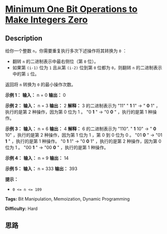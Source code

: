 # [Minimum One Bit Operations to Make Integers Zero][title]

## Description

给你一个整数 `n`，你需要重复执行多次下述操作将其转换为 `0` ：

  * 翻转 `n` 的二进制表示中最右侧位（第 `0` 位）。
  * 如果第 `(i-1)` 位为 `1` 且从第 `(i-2)` 位到第 `0` 位都为 `0`，则翻转 `n` 的二进制表示中的第 `i` 位。

返回将 `n` 转换为 `0` 的最小操作次数。

**示例 1：**
            **输入：** n = 0    **输出：** 0    

**示例 2：**
            **输入：** n = 3    **输出：** 2    **解释：** 3 的二进制表示为 "11"    " **1** 1" -> " **0** 1" ，执行的是第 2 种操作，因为第 0 位为 1 。    "0 **1** " -> "0 **0** " ，执行的是第 1 种操作。    

**示例 3：**
            **输入：** n = 6    **输出：** 4    **解释：** 6 的二进制表示为 "110".    " **1** 10" -> " **0** 10" ，执行的是第 2 种操作，因为第 1 位为 1 ，第 0 到 0 位为 0 。    "01 **0** " -> "01 **1** " ，执行的是第 1 种操作。    "0 **1** 1" -> "0 **0** 1" ，执行的是第 2 种操作，因为第 0 位为 1 。    "00 **1** " -> "00 **0** " ，执行的是第 1 种操作。    

**示例 4：**
            **输入：** n = 9    **输出：** 14    

**示例 5：**
            **输入：** n = 333    **输出：** 393    

**提示：**

  * `0 <= n <= 109`


**Tags:** Bit Manipulation, Memoization, Dynamic Programming

**Difficulty:** Hard

## 思路

[title]: https://leetcode-cn.com/problems/minimum-one-bit-operations-to-make-integers-zero
